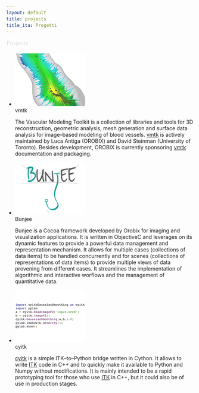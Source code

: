 ```yaml
---
layout: default
title: projects
title_ita: Progetti
---
```


<div class="panel_title">
<img src="/Media/projects.png" alt="projects">
</div>

<div class="panel_line"></div>

<div class="boxcarousel" id="wrap">
			<ul id="mycarousel" class="jcarousel jcarousel-skin-tango">
                		    <li id="c1" class="content_item"><img src="/Media/vmtk.png" width="188" height="141" alt="vmtk" title="vmtk"/><div class="carousel_item_title">vmtk</div>	<p>The Vascular Modeling Toolkit is a collection of libraries and tools for 3D reconstruction, geometric analysis, mesh generation and surface data analysis for image&ndash;based modeling of blood vessels. <a href="http://www.vmtk.org" style="text-decoration:underline" target="_blank">vmtk</a> is actively maintained by Luca Antiga (<span class="caps">OROBIX</span>) and David Steinman (University of Toronto). Besides development, <span class="caps">OROBIX</span> is currently sponsoring <a href="http://www.vmtk.org" style="text-decoration:underline" target="_blank">vmtk</a> documentation and packaging.</p></li>
		        		        <li id="c2" class="content_item"><img src="/Media/bungee.png" width="188" height="141" alt="Bunjee" title="Bunjee"/><div class="carousel_item_title">Bunjee</div>	<p>Bunjee is a Cocoa framework developed by Orobix for imaging and visualization applications. It is written in ObjectiveC and leverages on its dynamic features to provide a powerful data management and representation mechanism. It allows for multiple cases (collections of data items) to be handled concurrently and for scenes (collections of representations of data items) to provide multiple views of data provening from different cases. It streamlines the implementation of algorithmic and interactive worflows and the management of quantitative data.</p></li>
		        		        <li id="c3" class="content_item"><img src="/Media/cyitk.png" width="188" height="141" alt="cyitk" title="cyitk"/><div class="carousel_item_title">cyitk</div>	<p><a href="http://github.com/lantiga/cyitk" style="text-decoration:underline" target="_blank">cyitk</a> is a simple ITK&ndash;to&ndash;Python bridge written in Cython. It allows to write <a href="http://www.itk.org" style="text-decoration:underline" target="_blank">ITK</a> code in C++ and to quickly make it available to Python and Numpy without modifications. It is mainly intended to be a rapid prototyping tool for those who use <a href="http://www.itk.org" style="text-decoration:underline" target="_blank">ITK</a> in C++, but it could also be of use in production stages.</p></li>
  </ul>
		</div>
<div class="panel_whiteline"></div>